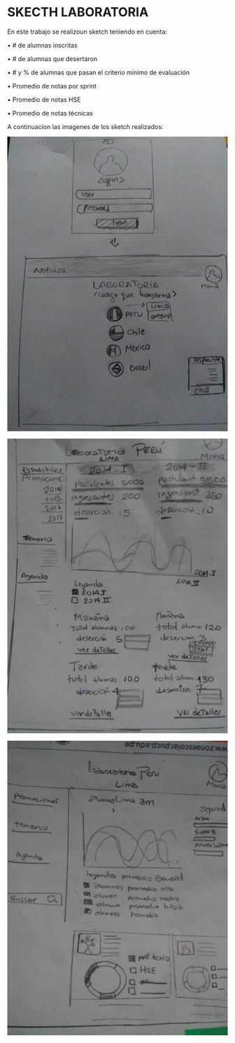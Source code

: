 # SKECTH LABORATORIA
En este trabajo se realizoun sketch teniendo en cuenta:

•	# de alumnas inscritas

•	# de alumnas que desertaron

•	# y % de alumnas que pasan el criterio mínimo de evaluación

•	Promedio de notas por sprint

•	Promedio de notas HSE

•	Promedio de notas técnicas

A continuacion las imagenes  de los sketch realizados:

![login](assets\images\24099027_1508879439178742_1446618071_n.jpg)

![general](assets\images\24135329_1508879392512080_972730955_n.jpg)

![sede](assets\images\24135514_1508879295845423_493581434_n.jpg)
